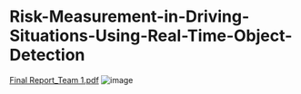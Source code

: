 # Risk-Measurement-in-Driving-Situations-Using-Real-Time-Object-Detection
[Final Report_Team 1.pdf](https://github.com/calisyj/Risk-Measurement-in-Driving-Situations-Using-Real-Time-Object-Detection/files/9910826/Final.Report_Team.1.pdf)
![image](https://user-images.githubusercontent.com/77192299/199256282-e0e8f632-f581-46d2-8e61-3122a947eefa.png)


